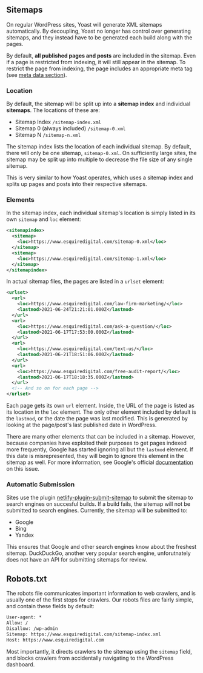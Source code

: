 ## Sitemaps

On regular WordPress sites, Yoast will generate XML sitemaps automatically. By decoupling, Yoast no longer has control over generating sitemaps, and they instead have to be generated each build along with the pages.

By default, **all published pages and posts** are included in the sitemap. Even if a page is restricted from indexing, it will still appear in the sitemap. To restrict the page from indexing, the page includes an appropriate meta tag (see [meta data section](meta.md)).

### Location

By default, the sitemap will be split up into a **sitemap index** and individual **sitemaps**. The locations of these are:

- Sitemap Index `/sitemap-index.xml`
- Sitemap 0 (always included) `/sitemap-0.xml`
- Sitemap N `/sitemap-n.xml`

The sitemap index lists the location of each individual sitemap. By default, there will only be one sitemap, `sitemap-0.xml`. On sufficiently large sites, the sitemap may be split up into multiple to decrease the file size of any single sitemap.

This is very similar to how Yoast operates, which uses a sitemap index and splits up pages and posts into their respective sitemaps.

### Elements

In the sitemap index, each individual sitemap's location is simply listed in its own `sitemap` and `loc` element:

```xml
<sitemapindex>
  <sitemap>
    <loc>https://www.esquiredigital.com/sitemap-0.xml</loc>
  </sitemap>
  <sitemap>
    <loc>https://www.esquiredigital.com/sitemap-1.xml</loc>
  </sitemap>
</sitemapindex>
```

In actual sitemap files, the pages are listed in a `urlset` element:

```xml
<urlset>
  <url>
    <loc>https://www.esquiredigital.com/law-firm-marketing/</loc>
    <lastmod>2021-06-24T21:21:01.000Z</lastmod>
  </url>
  <url>
    <loc>https://www.esquiredigital.com/ask-a-question/</loc>
    <lastmod>2021-06-17T17:53:00.000Z</lastmod>
  </url>
  <url>
    <loc>https://www.esquiredigital.com/text-us/</loc>
    <lastmod>2021-06-21T18:51:06.000Z</lastmod>
  </url>
  <url>
    <loc>https://www.esquiredigital.com/free-audit-report/</loc>
    <lastmod>2021-06-17T18:18:35.000Z</lastmod>
  </url>
  <!-- And so on for each page -->
</urlset>
```

Each page gets its own `url` element. Inside, the URL of the page is listed as its location in the `loc` element. The only other element included by default is the `lastmod`, or the date the page was last modified. This is generated by looking at the page/post's last published date in WordPress.

There are many other elements that can be included in a sitemap. However, because companies have exploited their purposes to get pages indexed more frequently, Google has started ignoring all but the `lastmod` element. If this date is misrepresented, they will begin to ignore this element in the sitemap as well. For more information, see Google's official [documentation](https://developers.google.com/search/docs/advanced/sitemaps/build-sitemap?hl=en&visit_id=637604969287724171-3447187709&rd=1) on this issue.

### Automatic Submission

Sites use the plugin [netlify-plugin-submit-sitemap](https://github.com/cdeleeuwe/netlify-plugin-submit-sitemap#readme) to submit the sitemap to search engines on succesful builds. If a build fails, the sitemap will not be submitted to search engines. Currently, the sitemap will be submitted to:

- Google
- Bing
- Yandex

This ensures that Google and other search engines know about the freshest sitemap. DuckDuckGo, another very popular search engine, unforutnately does not have an API for submitting sitemaps for review.

## Robots.txt

The robots file communicates important information to web crawlers, and is usually one of the first stops for crawlers. Our robots files are fairly simple, and contain these fields by default:

```txt
User-agent: *
Allow: /
Disallow: /wp-admin
Sitemap: https://www.esquiredigital.com/sitemap-index.xml
Host: https://www.esquiredigital.com
```

Most importantly, it directs crawlers to the sitemap using the `sitemap` field, and blocks crawlers from accidentally navigating to the WordPress dashboard.
